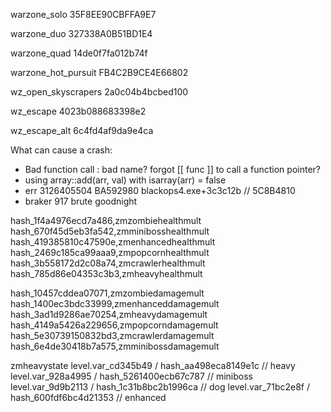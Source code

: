 
warzone_solo 35F8EE90CBFFA9E7

warzone_duo 327338A0B51BD1E4

warzone_quad 14de0f7fa012b74f

warzone_hot_pursuit FB4C2B9CE4E66802

wz_open_skyscrapers 2a0c04b4bcbed100

wz_escape 4023b088683398e2

wz_escape_alt 6c4fd4af9da9e4ca

What can cause a crash:

- Bad function call : bad name? forgot [[ func ]] to call a function pointer?
- using array::add(arr, val) with isarray(arr) = false
- err 3126405504 BA592980 blackops4.exe+3c3c12b // 5C8B4810
- braker 917 brute goodnight

hash_1f4a4976ecd7a486,zmzombiehealthmult
hash_670f45d5eb3fa542,zmminibosshealthmult
hash_419385810c47590e,zmenhancedhealthmult
hash_2469c185ca99aaa9,zmpopcornhealthmult
hash_3b558172d2c08a74,zmcrawlerhealthmult
hash_785d86e04353c3b3,zmheavyhealthmult

hash_10457cddea07071,zmzombiedamagemult
hash_1400ec3bdc33999,zmenhanceddamagemult
hash_3ad1d9286ae70254,zmheavydamagemult
hash_4149a5426a229656,zmpopcorndamagemult
hash_5e30739150832bd3,zmcrawlerdamagemult
hash_6e4de30418b7a575,zmminibossdamagemult

zmheavystate
level.var_cd345b49 / hash_aa498eca8149e1c  // heavy
level.var_928a4995 / hash_5261400ecb67c787 // miniboss
level.var_9d9b2113 / hash_1c31b8bc2b1996ca // dog
level.var_71bc2e8f / hash_600fdf6bc4d21353 // enhanced